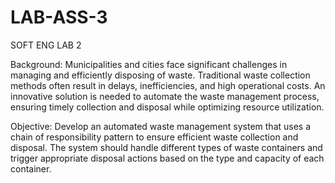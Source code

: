 # LAB-ASS-3
SOFT ENG LAB 2

Background: Municipalities and cities face significant challenges in managing and efficiently
disposing of waste. Traditional waste collection methods often result in delays, inefficiencies,
and high operational costs. An innovative solution is needed to automate the waste
management process, ensuring timely collection and disposal while optimizing resource
utilization.

Objective: Develop an automated waste management system that uses a chain of
responsibility pattern to ensure efficient waste collection and disposal. The system should
handle different types of waste containers and trigger appropriate disposal actions based on the
type and capacity of each container.
